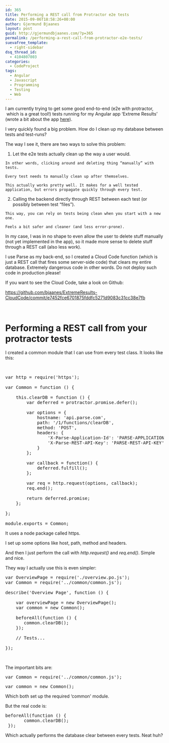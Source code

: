 ```yaml
---
id: 365
title: Performing a REST call from Protractor e2e tests
date: 2015-09-06T18:58:26+00:00
author: Gjermund Bjaanes
layout: post
guid: http://gjermundbjaanes.com/?p=365
permalink: /performing-a-rest-call-from-protractor-e2e-tests/
suevafree_template:
  - right-sidebar
dsq_thread_id:
  - 4104807803
categories:
  - CodeProject
tags:
  - Angular
  - Javascript
  - Programming
  - Testing
  - Web
---
```

I am currently trying to get some good end-to-end (e2e with protractor,  which is a great tool!) tests running for my Angular app ‘Extreme Results’ (wrote a bit about the app <a href="http://gjermundbjaanes.com/learning-web-dev-series-part-5-extreme-results/" target="_blank">here</a>).

I very quickly found a big problem. How do I clean up my database between tests and test-runs?

<!--more-->
The way I see it, there are two ways to solve this problem:

  1. Let the e2e tests actually clean up the way a user would.
  
    In other words, clicking around and deleting thing “manually” with tests.
  
    Every test needs to manually clean up after themselves.
  
    This actually works pretty well. It makes for a well tested application, but errors propagate quickly through every test.
  2. Calling the backend directly through REST between each test (or possibly between test “files”).
  
    This way, you can rely on tests being clean when you start with a new one.
  
    Feels a bit safer and cleaner (and less error-prone).

In my case, I was in no shape to even allow the user to delete stuff manually (not yet implemented in the app), so it made more sense to delete stuff through a REST call (also less work).

I use Parse as my back-end, so I created a Cloud Code function (which is just a REST call that fires some server-side code) that clears my entire database. Extremely dangerous code in other words. Do not deploy such code in production please!

If you want to see the Cloud Code, take a look on Github:
  
<a href="https://github.com/bjaanes/ExtremeResults-CloudCode/commit/e7452fce6701875fddfc5271d9083c31cc38e7fb" target="_blank">https://github.com/bjaanes/ExtremeResults-CloudCode/commit/e7452fce6701875fddfc5271d9083c31cc38e7fb</a>

&nbsp;

# Performing a REST call from your protractor tests

I created a common module that I can use from every test class. It looks like this:

&nbsp;

<pre class="lang:js decode:true">var http = require('https');

var Common = function () {

    this.clearDB = function () {
        var deferred = protractor.promise.defer();

        var options = {
            hostname: 'api.parse.com',
            path: '/1/functions/clearDB',
            method: 'POST',
            headers: {
                'X-Parse-Application-Id': 'PARSE-APPLICATION-ID',
                'X-Parse-REST-API-Key': 'PARSE-REST-API-KEY'
            }
        };

        var callback = function() {
            deferred.fulfill();
        };

        var req = http.request(options, callback);
        req.end();

        return deferred.promise;
    };

};

module.exports = Common;</pre>

It uses a node package called https.

I set up some options like host, path, method and headers.

And then I just perform the call with _http.request()_ and _req.end()_. Simple and nice.

They way I actually use this is even simpler:

<pre class="lang:js decode:true">var OverviewPage = require('./overview.po.js');
var Common = require('../common/common.js');

describe('Overview Page', function () {

    var overviewPage = new OverviewPage();
    var common = new Common();

    beforeAll(function () {
       common.clearDB();
    });

    // Tests...

});</pre>

&nbsp;

The important bits are:

<pre class="lang:js decode:true">var Common = require('../common/common.js');</pre>

<pre class="lang:js decode:true"><span class="pl-k">var</span> common <span class="pl-k">=</span> <span class="pl-k">new</span> <span class="pl-en">Common</span>();</pre>

Which both set up the required &#8216;common' module.

But the real code is:

<pre class="lang:js decode:true ">beforeAll(function () {
       common.clearDB();
 });
</pre>

Which actually performs the database clear between every tests. Neat huh?

&nbsp;

&nbsp;

<div class="addtoany_share_save_container addtoany_content_bottom">
  <div class="a2a_kit a2a_kit_size_32 addtoany_list a2a_target" id="wpa2a_43">
    <a class="a2a_button_facebook" href="http://www.addtoany.com/add_to/facebook?linkurl=http%3A%2F%2Fgjermundbjaanes.com%2Fperforming-a-rest-call-from-protractor-e2e-tests%2F&linkname=Performing%20a%20REST%20call%20from%20Protractor%20e2e%20tests" title="Facebook" rel="nofollow" target="_blank"></a><a class="a2a_button_twitter" href="http://www.addtoany.com/add_to/twitter?linkurl=http%3A%2F%2Fgjermundbjaanes.com%2Fperforming-a-rest-call-from-protractor-e2e-tests%2F&linkname=Performing%20a%20REST%20call%20from%20Protractor%20e2e%20tests" title="Twitter" rel="nofollow" target="_blank"></a><a class="a2a_button_google_plus" href="http://www.addtoany.com/add_to/google_plus?linkurl=http%3A%2F%2Fgjermundbjaanes.com%2Fperforming-a-rest-call-from-protractor-e2e-tests%2F&linkname=Performing%20a%20REST%20call%20from%20Protractor%20e2e%20tests" title="Google+" rel="nofollow" target="_blank"></a><a class="a2a_dd addtoany_share_save" href="https://www.addtoany.com/share"></a>
  </div>
</div>
